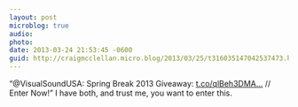 ```yaml
---
layout: post
microblog: true
audio: 
photo: 
date: 2013-03-24 21:53:45 -0600
guid: http://craigmcclellan.micro.blog/2013/03/25/t316035147042537473.html
---
```

“@VisualSoundUSA: Spring Break 2013 Giveaway: [t.co/qlBeh3DMA...](http://t.co/qlBeh3DMAO)  // Enter Now!” I have both, and trust me, you want to enter this.
